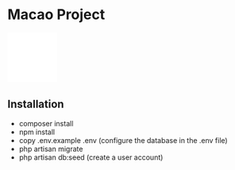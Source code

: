 # Macao Project
<img src="./public/images/avatar-placeholder.svg" height="100px">

## Installation 

- composer install
- npm install
- copy .env.example .env (configure the database in the .env file)
- php artisan migrate
- php artisan db:seed (create a user account)